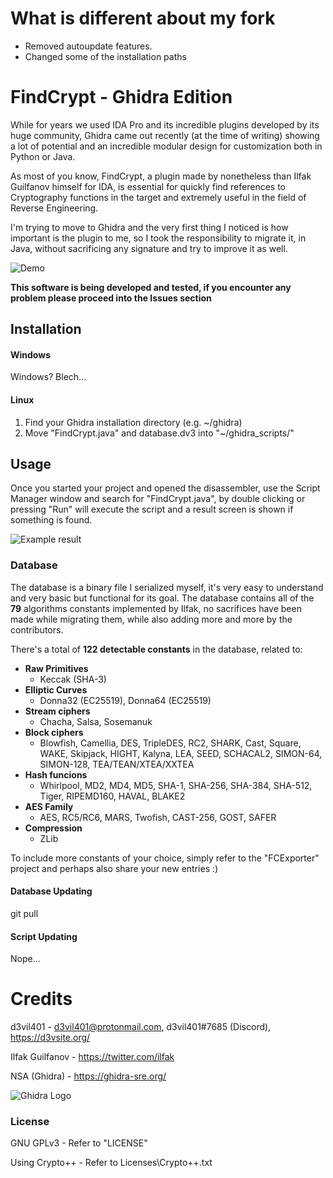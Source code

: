 # What is different about my fork

* Removed autoupdate features.
* Changed some of the installation paths

# FindCrypt - Ghidra Edition

While for years we used IDA Pro and its incredible plugins developed by its huge community, Ghidra came out recently (at the time of writing) showing a lot of potential and an incredible modular design for customization both in Python or Java.

As most of you know, FindCrypt, a plugin made by nonetheless than Ilfak Guilfanov himself for IDA, is essential for quickly find references to Cryptography functions in the target and extremely useful in the field of Reverse Engineering.

I'm trying to move to Ghidra and the very first thing I noticed is how important is the plugin to me, so I took the responsibility to migrate it, in Java, without sacrificing any signature and try to improve it as well.

![Demo](https://github.com/d3v1l401/FindCrypt-Ghidra/blob/master/Misc/demo.gif)

**This software is being developed and tested, if you encounter any problem please proceed into the Issues section**

## Installation

#### Windows

Windows?  Blech...

#### Linux

1. Find your Ghidra installation directory (e.g. ~/ghidra)
2. Move "FindCrypt.java" and database.dv3 into "~/ghidra_scripts/"

## Usage

Once you started your project and opened the disassembler, use the Script Manager window and search for "FindCrypt.java",
by double clicking or pressing "Run" will execute the script and a result screen is shown if something is found.

![Example result](https://github.com/d3v1l401/FindCrypt-Ghidra/blob/master/Misc/resDemo.png)

### Database

The database is a binary file I serialized myself, it's very easy to understand and very basic but functional for its goal.
The database contains all of the **79** algorithms constants implemented by Ilfak, no sacrifices have been made while migrating them, while also adding more and more by the contributors.


There's a total of **122 detectable constants** in the database, related to:

* **Raw Primitives**
	* Keccak (SHA-3)
* **Elliptic Curves**
	* Donna32 (EC25519), Donna64 (EC25519)
* **Stream ciphers** 
    * Chacha, Salsa, Sosemanuk
* **Block ciphers**
    * Blowfish, Camellia, DES, TripleDES, RC2, SHARK, Cast, Square, WAKE, Skipjack, HIGHT, Kalyna, LEA, SEED, SCHACAL2, SIMON-64, SIMON-128, TEA/TEAN/XTEA/XXTEA
* **Hash funcions** 
    * Whirlpool, MD2, MD4, MD5, SHA-1, SHA-256, SHA-384, SHA-512, Tiger, RIPEMD160, HAVAL, BLAKE2
* **AES Family**
    * AES, RC5/RC6, MARS, Twofish, CAST-256, GOST, SAFER 
* **Compression** 
    * ZLib 

To include more constants of your choice, simply refer to the "FCExporter" project and perhaps also share your new entries :)

#### Database Updating

git pull

#### Script Updating

Nope...

# Credits
d3vil401 - d3vil401@protonmail.com, d3vil401#7685 (Discord), https://d3vsite.org/

Ilfak Guilfanov - https://twitter.com/ilfak

NSA (Ghidra) - https://ghidra-sre.org/

![Ghidra Logo](https://media.defense.gov/2019/Mar/05/2002096238/400/400/0/190503-D-IM742-3002.PNG)

### License

GNU GPLv3 - Refer to "LICENSE"

Using Crypto++ - Refer to Licenses\Crypto++.txt
